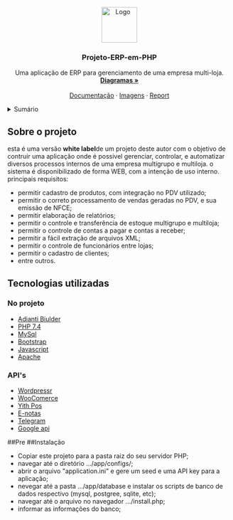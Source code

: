 <div id="top"></div>

<br />
<div align="center">
  <a href="https://github.com/pedrogomes30/Projeto-ERP-em-PHP/blob/master/app/images/icons/erp-logo.png">
    <img src="https://github.com/pedrogomes30/Projeto-ERP-em-PHP/blob/master/app/images/icons/erp-logo.png" alt="Logo" width="80" height="80">
  </a>

  <h3 align="center">Projeto-ERP-em-PHP </h3>

  <p align="center">
    Uma aplicação de ERP para gerenciamento de uma empresa multi-loja.
    <br />
    <a href="https://github.com/pedrogomes30/Projeto-ERP-em-PHP/blob/master/Documenta%C3%A7%C3%A3o/Diagramas/diagramas.md"><strong>Diagramas »</strong></a>
    <br />
    <br />
    <a href="https://github.com/pedrogomes30/Projeto-ERP-em-PHP/blob/master/Documenta%C3%A7%C3%A3o/docs.md">Documentação</a>
    ·
    <a href="https://github.com/pedrogomes30/Projeto-ERP-em-PHP/tree/master/app/images">Imagens</a>
    ·
    <a href="https://github.com/pedrogomes30/Projeto-ERP-em-PHP/issues">Report</a>
  </p>
</div>

<details>
  <summary>Sumário</summary>
  <ol>
    <li>
      <a href="#Sobre-o-projeto">Sobre o pojeto</a>
      <ul>
        <li><a href="#Tecnologias-utilizadas">Tecnologias utilizadas</a></li>
      </ul>
    </li>
    <li>
      <a href="#instalacao">Instalação</a>
      <ul>
        <li><a href="#prerequisitos">Pré-requisitos</a></li>
        <li><a href="#instalacao">Instalação</a></li>
      </ul>
    </li>
    <li><a href="#usage">Usage</a></li>
  </ol>
</details>

## Sobre o projeto 

esta é uma versão <b>white label</b>de um projeto deste autor com o objetivo de contruir uma aplicação onde é possivel gerenciar, controlar, e automatizar diversos processos internos de uma empresa multigrupo e multiloja. o sistema é disponibilizado de forma WEB, com a intenção de uso interno.
principais requisitos:
- permitir cadastro de produtos, com integração no PDV utilizado;
- permitir o correto processamento de vendas geradas no PDV, e sua emissão de NFCE;
- permitir elaboração de relatórios;
- permitir o controle e transferência de estoque multigrupo e multiloja;
- permitir o controle de contas a pagar e contas a receber;
- permitir a fácil extração de arquivos XML;
- permitir o controle de funcionários entre lojas;
- permitir o cadastro de clientes;
- entre outros.

## Tecnologias utilizadas

### No projeto
<ul>
  <li><a href="https://www.adiantibuilder.com.br/"> Adianti Biulder</a></li>
  <li><a href="https://www.php.net/"> PHP 7.4</a></li>
  <li><a href="https://www.mysql.com/"> MySql</a></li>
  <li><a href="https://getbootstrap.com/"> Bootstrap</a></li>
  <li><a href="https://www.javascript.com/"> Javascript</a></li>
  <li><a href="https://www.apache.org/"> Apache</a></li>  
</ul>

### API's
<ul>
  <li><a href="https://developer.wordpress.com/docs/"> Wordpressr</a></li>
  <li><a href="https://woocommerce.com/documentation/"> WooComerce</a></li>
  <li><a href="https://docs.yithemes.com/"> Yith Pos</a></li>
  <li><a href="https://enotas.com.br/"> E-notas</a></li>
  <li><a href="https://core.telegram.org/"> Telegram</a></li>
  <li><a href="https://cloud.google.com/apis"> Google api</a></li>  
</ul>
##Pre
##Instalação

- Copiar este projeto para a pasta raiz do seu servidor PHP;
- navegar até  o diretório .../app/configs/;
- abrir o arquivo  "application.ini" e gere um seed e uma API key para a aplicação;
- nevegar até a pasta .../app/database e instalar os scripts de banco de dados respectivo (mysql, postgree, sqlite, etc);
- navegar até o arquivo no navegador .../install.php;
- informar as informações do banco;

